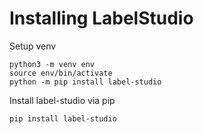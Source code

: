 # Installing LabelStudio
Setup venv
```
python3 -m venv env
source env/bin/activate
python -m pip install label-studio
```
Install label-studio via pip
```
pip install label-studio
```